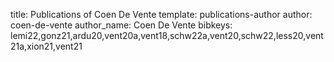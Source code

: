 title: Publications of Coen De Vente
template: publications-author
author: coen-de-vente
author_name: Coen De Vente
bibkeys: lemi22,gonz21,ardu20,vent20a,vent18,schw22a,vent20,schw22,less20,vent21a,xion21,vent21